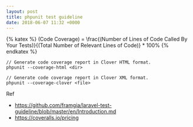 ```yaml
---
layout: post
title: phpunit test guideline
date: 2018-06-07 11:32 +0000
---
```



{% katex %}
(Code Coverage) = \frac{(Number of Lines of Code Called By Your Tests)}{(Total Number of Relevant Lines of Code)} * 100\%
{% endkatex %}



```
// Generate code coverage report in Clover HTML format.
phpunit --coverage-html <dir>

// Generate code coverage report in Clover XML format.
phpunit --coverage-clover <file>
```

Ref
* https://github.com/framgia/laravel-test-guideline/blob/master/en/Introduction.md
* https://coveralls.io/pricing